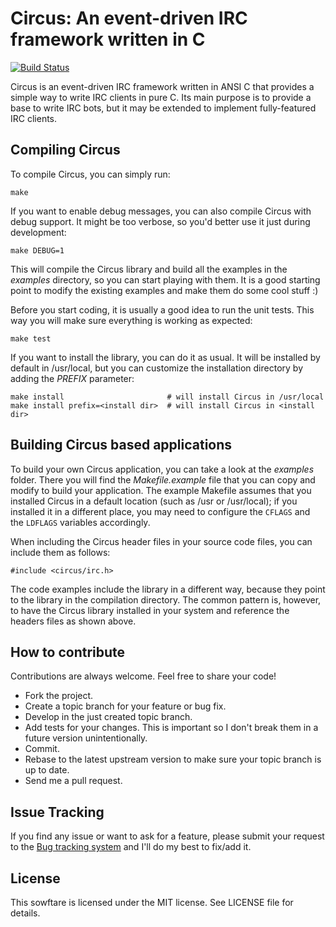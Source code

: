 Circus: An event-driven IRC framework written in C
==================================================

[![Build Status](https://secure.travis-ci.org/nacx/circus.png)](http://travis-ci.org/nacx/circus)

Circus is an event-driven IRC framework written in ANSI C that provides a simple
way to write IRC clients in pure C. Its main purpose is to provide a base
to write IRC bots, but it may be extended to implement fully-featured IRC
clients.


Compiling Circus
----------------

To compile Circus, you can simply run:

    make
    
If you want to enable debug messages, you can also compile Circus with debug support. It might
be too verbose, so you'd better use it just during development:

    make DEBUG=1

This will compile the Circus library and build all the examples in the *examples* directory, so
you can start playing with them. It is a good starting point to modify the existing examples and
make them do some cool stuff :)

Before you start coding, it is usually a good idea to run the unit tests. This way you will make
sure everything is working as expected:

    make test

If you want to install the library, you can do it as usual. It will be installed by default in
/usr/local, but you can customize the installation directory by adding the *PREFIX* parameter:

    make install                       # will install Circus in /usr/local
    make install prefix=<install dir>  # will install Circus in <install dir>


Building Circus based applications
----------------------------------

To build your own Circus application, you can take a look at the *examples* folder.
There you will find the *Makefile.example* file that you can copy and modify to build
your application. The example Makefile assumes that you installed Circus in a default location
(such as /usr or /usr/local); if you installed it in a different place, you may need to configure
the `CFLAGS` and the `LDFLAGS` variables accordingly.

When including the Circus header files in your source code files, you can include them as follows:

    #include <circus/irc.h>

The code examples include the library in a different way, because they point to the library in the
compilation directory. The common pattern is, however, to have the Circus library installed in your
system and reference the headers files as shown above.


How to contribute
-----------------

Contributions are always welcome. Feel free to share your code!
 
 * Fork the project.
 * Create a topic branch for your feature or bug fix.
 * Develop in the just created topic branch.
 * Add tests for your changes. This is important so I don't break them in a future version unintentionally.
 * Commit.
 * Rebase to the latest upstream version to make sure your topic branch is up to date.
 * Send me a pull request.


Issue Tracking
--------------

If you find any issue or want to ask for a feature, please submit your request to the
[Bug tracking system](https://github.com/nacx/circus/issues) and I'll do my best to fix/add it.


License
-------

This sowftare is licensed under the MIT license. See LICENSE file for details.

